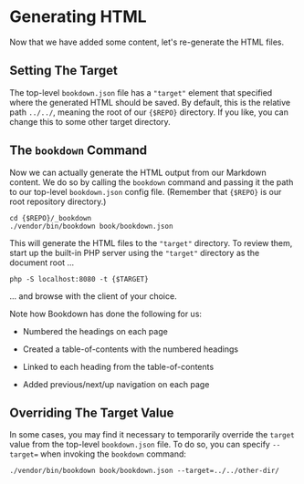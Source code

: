 # Generating HTML

Now that we have added some content, let's re-generate the HTML files.

## Setting The Target

The top-level `bookdown.json` file has a `"target"` element that specified where the generated HTML should be saved.  By default, this is the relative path `../../`, meaning the root of our `{$REPO}` directory. If you like, you can change this to some other target directory.

## The `bookdown` Command

Now we can actually generate the HTML output from our Markdown content. We do so by calling the `bookdown` command and passing it the path to our top-level `bookdown.json` config file. (Remember that `{$REPO}` is our root repository directory.)

    cd {$REPO}/_bookdown
    ./vendor/bin/bookdown book/bookdown.json

This will generate the HTML files to the `"target"` directory. To review them, start up the built-in PHP server using the `"target"` directory as the document root ...

    php -S localhost:8080 -t {$TARGET}

... and browse with the client of your choice.

Note how Bookdown has done the following for us:

- Numbered the headings on each page

- Created a table-of-contents with the numbered headings

- Linked to each heading from the table-of-contents

- Added previous/next/up navigation on each page

## Overriding The Target Value

In some cases, you may find it necessary to temporarily override the `target` value from the top-level `bookdown.json` file. To do so, you can specify `--target=` when invoking the `bookdown` command:

    ./vendor/bin/bookdown book/bookdown.json --target=../../other-dir/
